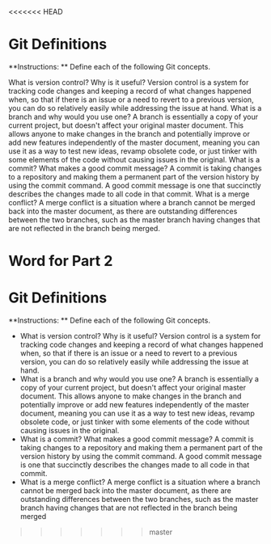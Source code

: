 <<<<<<< HEAD
# Git Definitions

**Instructions: ** Define each of the following Git concepts.

What is version control? Why is it useful? Version control is a system for tracking code changes and keeping a record of what changes happened when, so that if there is an issue or a need to revert to a previous version, you can do so relatively easily while addressing the issue at hand.
What is a branch and why would you use one? A branch is essentially a copy of your current project, but doesn't affect your original master document. This allows anyone to make changes in the branch and potentially improve or add new features independently of the master document, meaning you can use it as a way to test new ideas, revamp obsolete code, or just tinker with some elements of the code without causing issues in the original.
What is a commit? What makes a good commit message? A commit is taking changes to a repository and making them a permanent part of the version history by using the commit command. A good commit message is one that succinctly describes the changes made to all code in that commit.
What is a merge conflict? A merge conflict is a situation where a branch cannot be merged back into the master document, as there are outstanding differences between the two branches, such as the master branch having changes that are not reflected in the branch being merged. 

Word for Part 2
=======
# Git Definitions

**Instructions: ** Define each of the following Git concepts.

* What is version control?  Why is it useful?
Version control is a system for tracking code changes and keeping a record of what changes happened when, so that if there is an issue or a need to revert to a previous version, you can do so relatively easily while addressing the issue at hand.  
* What is a branch and why would you use one?
A branch is essentially a copy of your current project, but doesn't affect your original master document.  This allows anyone to make changes in the branch and potentially improve or add new features independently of the master document, meaning you can use it as a way to test new ideas, revamp obsolete code, or just tinker with some elements of the code without causing issues in the original. 
* What is a commit? What makes a good commit message?
A commit is taking changes to a repository and making them a permanent part of the version history by using the commit command.  A good commit message is one that succinctly describes the changes made to all code in that commit.  
* What is a merge conflict?
A merge conflict is a situation where a branch cannot be merged back into the master document, as there are outstanding differences between the two branches, such as the master branch having changes that are not reflected in the branch being merged
>>>>>>> master
